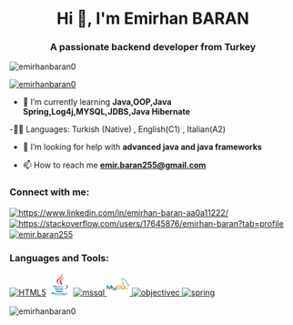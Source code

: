 <h1 align="center">Hi 👋, I'm Emirhan BARAN</h1>
<h3 align="center">A passionate backend developer from Turkey</h3>

<p align="left"> <img src="https://komarev.com/ghpvc/?username=emirhanbaran0&label=Profile%20views&color=0e75b6&style=flat" alt="emirhanbaran0" /> </p>

<p align="left"> <a href="https://github.com/ryo-ma/github-profile-trophy"><img src="https://github-profile-trophy.vercel.app/?username=emirhanbaran0" alt="emirhanbaran0" /></a> </p>

- 🌱 I’m currently learning **Java,OOP,Java Spring,Log4j,MYSQL,JDBS,Java Hibernate**

-🙋‍♂️   Languages: Turkish (Native) , English(C1) , Italian(A2)

- 🤝 I’m looking for help with **advanced java and java frameworks**

- 📫 How to reach me **emir.baran255@gmail.com**

<h3 align="left">Connect with me:</h3>
<p align="left">
<a href="https://www.linkedin.com/in/emirhanbaran0/" target="blank"><img align="center" src="https://raw.githubusercontent.com/rahuldkjain/github-profile-readme-generator/master/src/images/icons/Social/linked-in-alt.svg" alt="https://www.linkedin.com/in/emirhan-baran-aa0a11222/" height="30" width="40" /></a>
<a href="https://stackoverflow.com/users/https://stackoverflow.com/users/17645876/emirhan-baran?tab=profile" target="blank"><img align="center" src="https://raw.githubusercontent.com/rahuldkjain/github-profile-readme-generator/master/src/images/icons/Social/stack-overflow.svg" alt="https://stackoverflow.com/users/17645876/emirhan-baran?tab=profile" height="30" width="40" /></a>
<a href="https://www.hackerearth.com/emir.baran255" target="blank"><img align="center" src="https://raw.githubusercontent.com/rahuldkjain/github-profile-readme-generator/master/src/images/icons/Social/hackerearth.svg" alt="emir.baran255" height="30" width="40" /></a>
</p>

<h3 align="left">Languages and Tools:</h3>
<p align="left"> <a href="https://www.java.com" target="_blank" rel="noreferrer"> 
<a href="https://developer.mozilla.org/en-US/docs/Glossary/HTML5" target="_blank" rel="noreferrer"><img src="https://raw.githubusercontent.com/danielcranney/readme-generator/main/public/icons/skills/html5-colored.svg" width="36" height="36" alt="HTML5" /></a>  
  <img src="https://raw.githubusercontent.com/devicons/devicon/master/icons/java/java-original.svg" alt="java" width="40" height="40"/> </a> <a href="https://www.microsoft.com/en-us/sql-server" target="_blank" rel="noreferrer"> <img src="https://www.svgrepo.com/show/303229/microsoft-sql-server-logo.svg" alt="mssql" width="40" height="40"/> </a> <a href="https://www.mysql.com/" target="_blank" rel="noreferrer"> <img src="https://raw.githubusercontent.com/devicons/devicon/master/icons/mysql/mysql-original-wordmark.svg" alt="mysql" width="40" height="40"/> </a> <a href="https://developer.apple.com/library/archive/documentation/Cocoa/Conceptual/ProgrammingWithObjectiveC/Introduction/Introduction.html" target="_blank" rel="noreferrer"> <img src="https://www.vectorlogo.zone/logos/apple_objectivec/apple_objectivec-icon.svg" alt="objectivec" width="40" height="40"/> </a> <a href="https://spring.io/" target="_blank" rel="noreferrer"> <img src="https://www.vectorlogo.zone/logos/springio/springio-icon.svg" alt="spring" width="40" height="40"/> </a> </p>

<p><img align="center" src="https://github-readme-stats.vercel.app/api/top-langs?username=emirhanbaran0&show_icons=true&locale=en&layout=compact" alt="emirhanbaran0" /></p>

